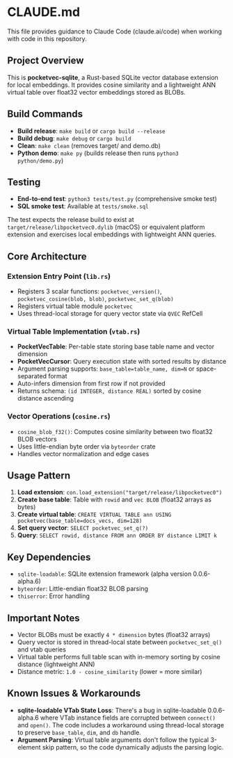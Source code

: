 # CLAUDE.md

This file provides guidance to Claude Code (claude.ai/code) when working with code in this repository.

## Project Overview

This is **pocketvec-sqlite**, a Rust-based SQLite vector database extension for local embeddings. It provides cosine similarity and a lightweight ANN virtual table over float32 vector embeddings stored as BLOBs.

## Build Commands

- **Build release**: `make build` or `cargo build --release`
- **Build debug**: `make debug` or `cargo build`
- **Clean**: `make clean` (removes target/ and demo.db)
- **Python demo**: `make py` (builds release then runs `python3 python/demo.py`)

## Testing

- **End-to-end test**: `python3 tests/test.py` (comprehensive smoke test)
- **SQL smoke test**: Available at `tests/smoke.sql`

The test expects the release build to exist at `target/release/libpocketvec0.dylib` (macOS) or equivalent platform extension and exercises local embeddings with lightweight ANN queries.

## Core Architecture

### Extension Entry Point (`lib.rs`)
- Registers 3 scalar functions: `pocketvec_version()`, `pocketvec_cosine(blob, blob)`, `pocketvec_set_q(blob)`
- Registers virtual table module `pocketvec`
- Uses thread-local storage for query vector state via `QVEC` RefCell

### Virtual Table Implementation (`vtab.rs`)
- **PocketVecTable**: Per-table state storing base table name and vector dimension
- **PocketVecCursor**: Query execution state with sorted results by distance
- Argument parsing supports: `base_table=table_name, dim=N` or space-separated format
- Auto-infers dimension from first row if not provided
- Returns schema: `(id INTEGER, distance REAL)` sorted by cosine distance ascending

### Vector Operations (`cosine.rs`)
- `cosine_blob_f32()`: Computes cosine similarity between two float32 BLOB vectors
- Uses little-endian byte order via `byteorder` crate
- Handles vector normalization and edge cases

## Usage Pattern

1. **Load extension**: `con.load_extension("target/release/libpocketvec0")`
2. **Create base table**: Table with `rowid` and `vec BLOB` (float32 arrays as bytes)
3. **Create virtual table**: `CREATE VIRTUAL TABLE ann USING pocketvec(base_table=docs_vecs, dim=128)`
4. **Set query vector**: `SELECT pocketvec_set_q(?)`  
5. **Query**: `SELECT rowid, distance FROM ann ORDER BY distance LIMIT k`

## Key Dependencies

- `sqlite-loadable`: SQLite extension framework (alpha version 0.0.6-alpha.6)
- `byteorder`: Little-endian float32 BLOB parsing
- `thiserror`: Error handling

## Important Notes

- Vector BLOBs must be exactly `4 * dimension` bytes (float32 arrays)
- Query vector is stored in thread-local state between `pocketvec_set_q()` and vtab queries
- Virtual table performs full table scan with in-memory sorting by cosine distance (lightweight ANN)
- Distance metric: `1.0 - cosine_similarity` (lower = more similar)

## Known Issues & Workarounds

- **sqlite-loadable VTab State Loss**: There's a bug in sqlite-loadable 0.0.6-alpha.6 where VTab instance fields are corrupted between `connect()` and `open()`. The code includes a workaround using thread-local storage to preserve `base_table`, `dim`, and `db` handle.
- **Argument Parsing**: Virtual table arguments don't follow the typical 3-element skip pattern, so the code dynamically adjusts the parsing logic.

